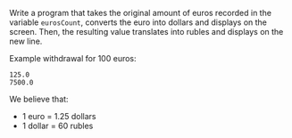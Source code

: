 
Write a program that takes the original amount of euros recorded in the variable `eurosCount`, converts the euro into dollars and displays on the screen. Then, the resulting value translates into rubles and displays on the new line.

Example withdrawal for 100 euros:

```
125.0
7500.0
```

We believe that:
- 1 euro = 1.25 dollars
- 1 dollar = 60 rubles
